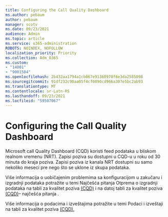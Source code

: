 ```yaml
---
title: Configuring the Call Quality Dashboard
ms.author: pebaum
author: pebaum
manager: scotv
ms.date: 09/23/2021
audience: Admin
ms.topic: article
ms.service: o365-administration
ROBOTS: NOINDEX, NOFOLLOW
localization_priority: Priority
ms.collection: Adm_O365
ms.custom:
- "14001"
- "9001504"
ms.openlocfilehash: 2b432aa1794a1cb067e91360970f6e3da2585098
ms.sourcegitcommit: 91df232c90aa05f4cf0890cd966a307e5bc2ab93
ms.translationtype: MT
ms.contentlocale: sr-Latn-RS
ms.lasthandoff: 09/23/2021
ms.locfileid: "59507067"
---
```

# <a name="configuring-the-call-quality-dashboard"></a>Configuring the Call Quality Dashboard

Microsoft call Quality Dashboard (CQD) koristi feed podataka u bliskom realnom vremenu (NRT). Zapisi poziva su dostupni u CQD-u u roku od 30 minuta do kraja poziva. Zapisi poziva iz kanala NRT dostupni su samo nekoliko meseci pre nego što se uklone iz skupa podataka.

Više informacija o uobičajenim problemima sa konfiguracijom u zakučaru i izgradnji podataka potražite u temi Najčešća pitanja Otprema o izgradnji podataka na tabli za kvalitet poziva [(CQD)](https://docs.microsoft.com/microsoftteams/cqd-upload-tenant-building-data) i na datoj tabli za kvalitet poziva [(CQD)](https://docs.microsoft.com/microsoftteams/cqd-frequently-asked-questions)– najčešća pitanja .

Više informacija o podacima i izveštajima potražite u temi Podaci i izveštaji na tabli za kvalitet poziva [(CQD).](https://docs.microsoft.com/microsoftteams/cqd-data-and-reports)